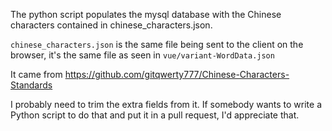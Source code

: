 The python script populates the mysql database with the Chinese characters contained in
chinese_characters.json.

`chinese_characters.json` is the same file being sent to the client on the browser, 
it's the same file as seen in `vue/variant-WordData.json`

It came from https://github.com/gitqwerty777/Chinese-Characters-Standards

I probably need to trim the extra fields from it.  If somebody wants to write a Python
script to do that and put it in a pull request, I'd appreciate that.
